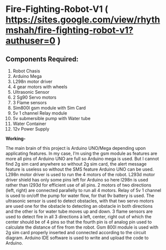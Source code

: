# Fire-Fighting-Robot-V1 ( https://sites.google.com/view/rhythmshah/fire-fighting-robot-v1?authuser=0 )

## Components Required:
1. Robot Chasis
2. Arduino Mega
3. L298n motor driver
4. 4 gear motors with wheels
5. Ultrasonic Sensor
6. 2 Sg90 Servo motors
7. 3 Flame sensors
8. Sim800l gsm module with Sim Card
9. 5v 1 channel Relay module
10. 5v submersible pump with Water tube
11. Water Container
12. 12v Power Supply

**Working-**

The main brain of this project is Arduino UNO/Mega depending upon applicating features. In my case, I‘m using the gsm module as features are more all pins of Arduino UNO are full so Arduino mega is used. But I cannot find 2g sim card anywhere so without 2g sim card, the alert message feature is useless so without the SMS feature Arduino UNO can be used. L298n motor driver is used to run the 4 motors of the robot. L293d motor driver shield has only some pins left for Arduino so here l298n is used rather than l293d for efficient use of all pins. 2 motors of two directions (left, right) are connected parallelly to run all 4 motors. Relay of 5v 1 channel is used to on/off the pump for water flow, for that 9v battery is used. The ultrasonic sensor is used to detect obstacles, with that two servo motors are used one for the obstacle to detecting an obstacle in both directions and the other is for water tube moves up and down. 3 flame sensors are used to detect fire in all 3 directions à left, center, right out of which the center should be of 4 pins so that the fourth pin is of analog pin used to calculate the distance of fire from the robot. Gsm 800l module is used with 2g sim card properly inserted and connected according to the circuit diagram. Arduino IDE software is used to write and upload the code to Arduino. 
